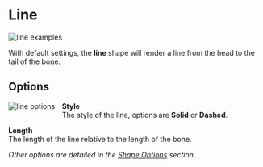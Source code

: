# Line

<img src="../../img/line_ex.jpg" alt="line examples"/>

With default settings, the **line** shape will render a line from the head to the tail of the bone.

## Options

<img src="../../img/line_op.jpg" style="float:left;margin-right:1em;margin-bottom:1em;" alt="line options"/>

**Style**  
The style of the line, options are **Solid** or **Dashed**.

**Length**  
The length of the line relative to the length of the bone.

*Other options are detailed in the [Shape Options](#) section.*